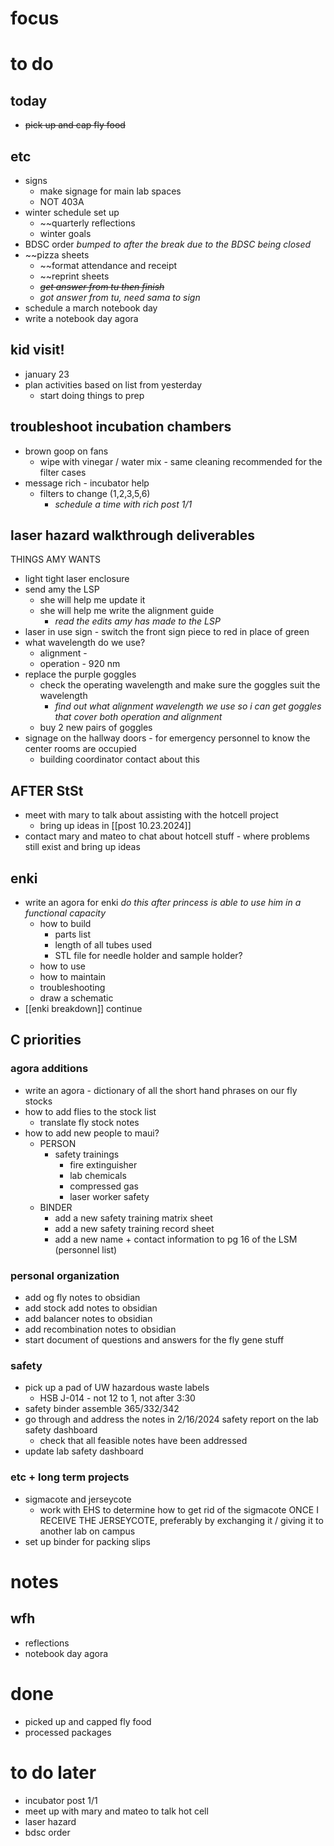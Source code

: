 # focus

# to do
## today
- ~~pick up and cap fly food~~
## etc
- signs
	- make signage for main lab spaces
	- NOT 403A
- winter schedule set up
	- ~~quarterly reflections 
	- winter goals
- BDSC order *bumped to after the break due to the BDSC being closed*
- ~~pizza sheets
	- ~~format attendance and receipt
	- ~~reprint sheets
	- ~~*get answer from tu then finish*~~
	- *got answer from tu, need sama to sign*
- schedule a march notebook day
- write a notebook day agora

## kid visit!
- january 23
- plan activities based on list from yesterday
	- start doing things to prep
## troubleshoot incubation chambers
- brown goop on fans
	- wipe with vinegar / water mix - same cleaning recommended for the filter cases
- message rich - incubator help
	- filters to change (1,2,3,5,6)
		- *schedule a time with rich post 1/1*
## laser hazard walkthrough deliverables
THINGS AMY WANTS
- light tight laser enclosure
- send amy the LSP
	- she will help me update it
	- she will help me write the alignment guide
		- *read the edits amy has made to the LSP*
- laser in use sign - switch the front sign piece to red in place of green
- what wavelength do we use?
	- alignment -
	- operation - 920 nm
- replace the purple goggles 
	- check the operating wavelength and make sure the goggles suit the wavelength
		- *find out what alignment wavelength we use so i can get goggles that cover both operation and alignment*
	- buy 2 new pairs of goggles
- signage on the hallway doors - for emergency personnel to know the center rooms are occupied
	- building coordinator contact about this
## AFTER StSt
- meet with mary to talk about assisting with the hotcell project
	- bring up ideas in [[post 10.23.2024]]
- contact mary and mateo to chat about hotcell stuff - where problems still exist and bring up ideas
## enki
- write an agora for enki *do this after princess is able to use him in a functional capacity*
	- how to build 
		- parts list
		- length of all tubes used
		- STL file for needle holder and sample holder?
	- how to use
	- how to maintain
	- troubleshooting
	- draw a schematic
- [[enki breakdown]] continue
## C priorities 
### agora additions
- write an agora - dictionary of all the short hand phrases on our fly stocks
- how to add flies to the stock list
	- translate fly stock notes
- how to add new people to maui?
	- PERSON
		- safety trainings
			- fire extinguisher
			- lab chemicals
			- compressed gas
			- laser worker safety
	- BINDER
		- add a new safety training matrix sheet
		- add a new safety training record sheet
		- add a new name + contact information to pg 16 of the LSM (personnel list)
### personal organization
- add og fly notes to obsidian
- add stock add notes to obsidian
- add balancer notes to obsidian
- add recombination notes to obsidian
- start document of questions and answers for the fly gene stuff
### safety
- pick up a pad of UW hazardous waste labels 
	- HSB J-014 - not 12 to 1, not after 3:30
- safety binder assemble 365/332/342
- go through and address the notes in 2/16/2024 safety report on the lab safety dashboard
	- check that all feasible notes have been addressed
- update lab safety dashboard
### etc + long term projects
- sigmacote and jerseycote
	- work with EHS to determine how to get rid of the sigmacote ONCE I RECEIVE THE JERSEYCOTE, preferably by exchanging it / giving it to another lab on campus
- set up binder for packing slips

# notes
## wfh 
- reflections
- notebook day agora
# done
- picked up and capped fly food
- processed packages
# to do later
- incubator post 1/1
- meet up with mary and mateo to talk hot cell
- laser hazard
- bdsc order